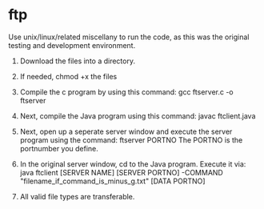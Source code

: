 # ftp

Use unix/linux/related miscellany to run the code, as this was the original testing and development environment.

1. Download the files into a directory.

2. If needed, chmod +x the files

3. Compile the c program by using this command: gcc ftserver.c -o ftserver

4. Next, compile the Java program using this command: javac ftclient.java

5. Next, open up a seperate server window and execute the server program using the command: ftserver PORTNO
The PORTNO is the portnumber you define.

6. In the original server window, cd to the Java program. Execute it via: java ftclient [SERVER NAME] [SERVER PORTNO] -COMMAND "filename_if_command_is_minus_g.txt" [DATA PORTNO]

7. All valid file types are transferable.
